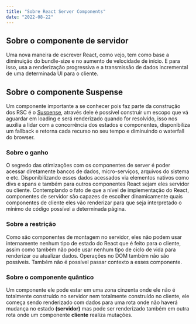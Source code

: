 ```yaml
---
title: "Sobre React Server Components"
date: "2022-08-22"
---
```


## Sobre o componente de servidor

Uma nova maneira de escrever React, como vejo, tem como base a diminuição do bundle-size e no aumento de velocidade de início. E para isso, usa a renderização progressiva e a transmissão de dados incremental de uma determinada UI para o cliente.

## Sobre o componente Suspense

Um componente importante a se conhecer pois faz parte da construção dos RSC é o [Suspense](https://pt-br.reactjs.org/docs/concurrent-mode-suspense.html), através dele é possível construir um escopo que vá aguardar em loading e será renderizado quando for resolvido, isso nos auxilia a lidar com a concorrência dos estados e componentes, disponibiliza um fallback e retorna cada recurso no seu tempo e diminuindo o waterfall do browser.

### Sobre o ganho

O segredo das otimizações com os componentes de server é poder acessar diretamente bancos de dados, micro-serviços, arquivos do sistema e etc. Disponibilizando esses dados acessados via elementos nativos como divs e spans e também para outros componentes React sejam eles servidor ou cliente. Contemplando o fato de que a nível de implementação do React, componentes de servidor são capazes de escolher dinamicamente quais componentes de cliente eles vão renderizar para que seja interpretado o mínimo de código possível a determinada página.

### Sobre a restrição

Como são componentes de montagem no servidor, eles não podem usar internamente nenhum tipo de estado do React que é feito para o cliente, assim como também não pode usar nenhum tipo de ciclo de vida para renderizar ou atualizar dados. Operações no DOM também não são possíveis. Também não é possível passar contexto a esses componente.

### Sobre o componente **quântico**

Um componente ele pode estar em uma zona cinzenta onde ele não é totalmente construído no servidor nem totalmente construído no cliente, ele começa sendo renderizado com dados para uma rota onde não haverá mudança no estado **(servidor)** mas pode ser renderizado também em outra rota onde um componente **cliente** realiza mutações.